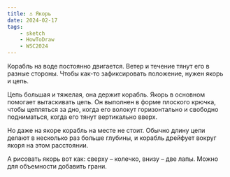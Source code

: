 ```yaml
---
title: ⚓️ Якорь
date: 2024-02-17
tags:
    - sketch
    - HowToDraw
    - WSC2024
---
```


Корабль на воде постоянно двигается. Ветер и течение тянут его в разные стороны. Чтобы как-то зафиксировать положение, нужен якорь и цепь.

Цепь большая и тяжелая, она держит корабль. Якорь в основном помогает вытаскивать цепь. Он выполнен в форме плоского крючка, чтобы цепляться за дно, когда его волокут горизонтально и свободно подниматься, когда его тянут вертикально вверх.

Но даже на якоре корабль на месте не стоит. Обычно длину цепи делают в несколько раз больше глубины, и корабль дрейфует вокруг якоря на этом расстоянии.

А рисовать якорь вот как: сверху – колечко, внизу – две лапы. Можно для объемности добавить грани.
